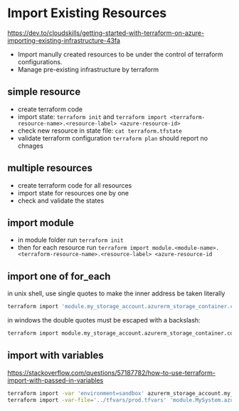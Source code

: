 # Import Existing Resources

https://dev.to/cloudskills/getting-started-with-terraform-on-azure-importing-existing-infrastructure-43fa

- Import manully created resources to be under the control of terraform configurations. 
- Manage pre-existing infrastructure by terraform

## simple resource
- create terraform code
- import state: `terraform init` and `terraform import <terraform-resource-name>.<resource-label> <azure-resource-id>`
- check new resource in state file: `cat terraform.tfstate`
- validate terraform configuration `terraform plan` should report no chnages

## multiple resources
- create terraform code for all resources
- import state for resources one by one
- check and validate the states

## import module
- in module folder run `terraform init`
- then for each resource run `terraform import module.<module-name>.<terraform-resource-name>.<resource-label> <azure-resource-id`

## import one of for_each
in unix shell, use single quotes to make the inner address be taken literally
```sh
terraform import 'module.my_storage_account.azurerm_storage_container.container["my-data"]' foo
```
in windows the double quotes must be escaped with a backslash:
```sh
terraform import module.my_storage_account.azurerm_storage_container.container[\"my-data\"] foo
```

## import with variables
https://stackoverflow.com/questions/57187782/how-to-use-terraform-import-with-passed-in-variables
```sh
terraform import -var 'environment=sandbox' azurerm_storage_account.my_storage foo
terraform import -var-file='../tfvars/prod.tfvars' 'module.MySystem.azurerm_windows_virtual_machine.windsvm["dsvm0003"]' "/subscriptions/xxx-xxx-xxx-xxx-xxx/resourceGroups/myRG/providers/Microsoft.Compute/virtualMachines/DSVM0003"
```
